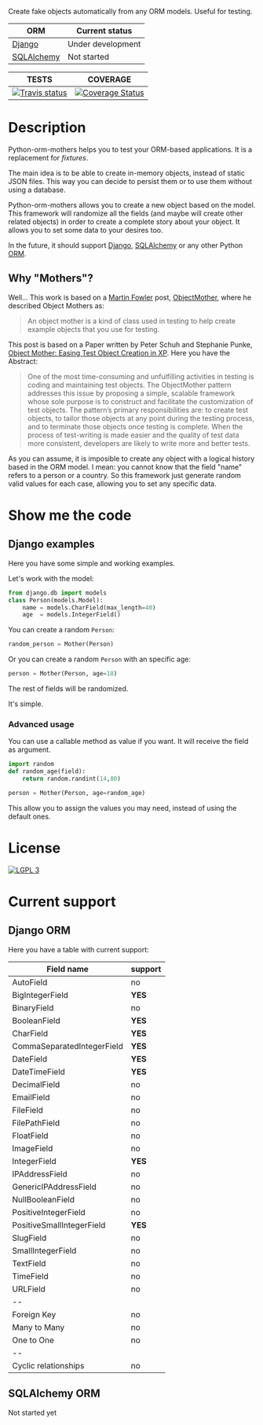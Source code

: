 Create fake objects automatically from any ORM models. Useful for testing.

ORM          | Current status
-------------|-------------------
[Django]     | Under development
[SQLAlchemy] | Not started

TESTS                                     | COVERAGE
------------------------------------------|------------------------------------------------
[![Travis status][travis image]][Travis]  | [![Coverage Status][coverage image]][Coveralls]


# Description

Python-orm-mothers helps you to test your ORM-based applications. It is a replacement for _fixtures_.

The main idea is to be able to create in-memory objects, instead of static JSON files. This way you can decide to persist them or to use them without using a database.

Python-orm-mothers allows you to create a new object based on the model. This framework will randomize all the fields (and maybe will create other related objects) in order to create a complete story about your object. It allows you to set some data to your desires too.

In the future, it should support [Django], [SQLAlchemy] or any other Python [ORM].

## Why "Mothers"?

Well... This work is based on a [Martin Fowler] post, [ObjectMother], where he described Object Mothers as:

> An object mother is a kind of class used in testing to help create example objects that you use for testing.

This post is based on a Paper written by Peter Schuh and Stephanie Punke, [Object Mother: Easing Test Object Creation in XP]. Here you have the Abstract:

> One of the most time-consuming and unfulfilling activities in testing is coding and maintaining test objects. The ObjectMother pattern addresses this issue by proposing a simple, scalable framework whose sole purpose is to construct and facilitate the customization of test objects. The pattern’s primary responsibilities are: to create test objects, to tailor those objects at any point during the testing process, and to terminate those objects once testing is complete. When the process of test-writing is made easier and the quality of test data more consistent, developers are likely to write more and better tests.

As you can assume, it is imposible to create any object with a logical history based in the ORM model. I mean: you cannot know that the field "name" refers to a person or a country. So this framework just generate random valid values for each case, allowing you to set any specific data.


# Show me the code

## Django examples

Here you have some simple and working examples.

Let's work with the model:

```python
from django.db import models
class Person(models.Model):
    name = models.CharField(max_length=40)
    age  = models.IntegerField()
```

You can create a random `Person`:

```python
random_person = Mother(Person)
```

Or you can create a random `Person` with an specific age:

```python
person = Mother(Person, age=18)
```

The rest of fields will be randomized.

It's simple.

### Advanced usage

You can use a callable method as value if you want. It will receive the field as argument.

```python
import random
def random_age(field):
    return random.randint(14,80)

person = Mother(Person, age=random_age)
```

This allow you to assign the values you may need, instead of using the default ones.

# License

[![LGPL 3][LGPL image]][LGPL3]


# Current support

## Django ORM

Here you have a table with current support:

| Field name                         | support |
|------------------------------------|---------|
| AutoField                          | no      |
| BigIntegerField                    | **YES** |
| BinaryField                        | no      |
| BooleanField                       | **YES** |
| CharField                          | **YES** |
| CommaSeparatedIntegerField         | **YES** |
| DateField                          | **YES** |
| DateTimeField                      | **YES** |
| DecimalField                       | no      |
| EmailField                         | no      |
| FileField                          | no      |
| FilePathField                      | no      |
| FloatField                         | no      |
| ImageField                         | no      |
| IntegerField                       | **YES** |
| IPAddressField                     | no      |
| GenericIPAddressField              | no      |
| NullBooleanField                   | no      |
| PositiveIntegerField               | no      |
| PositiveSmallIntegerField          | **YES** |
| SlugField                          | no      |
| SmallIntegerField                  | no      |
| TextField                          | no      |
| TimeField                          | no      |
| URLField                           | no      |
| -- | |
| Foreign Key                        | no      |
| Many to Many                       | no      |
| One to One                         | no      |
| -- | |
| Cyclic relationships               | no      |


## SQLAlchemy ORM

Not started yet



[Django]: https://docs.djangoproject.com
[SQLAlchemy]: http://www.sqlalchemy.org/
[ORM]: http://en.wikipedia.org/wiki/Object-relational_mapping "Object-Relational Mapping"
[Travis]: https://travis-ci.org/magmax/python-orm-mothers
[travis image]:https://travis-ci.org/magmax/python-orm-mothers.svg
[Coveralls]: https://coveralls.io/r/magmax/python-orm-mothers
[coverage image]: https://coveralls.io/repos/magmax/python-orm-mothers/badge.png
[LGPL image]: https://www.gnu.org/graphics/lgplv3-147x51.png
[LGPL3]: https://www.gnu.org/licenses/gpl-3.0.html
[ObjectMother]: http://martinfowler.com/bliki/ObjectMother.html
[Object Mother: Easing Test Object Creation in XP]: http://cf.agilealliance.org/articles/system/article/file/910/file.pdf
[Martin Fowler]: http://martinfowler.com/
